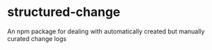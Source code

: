 # structured-change
An npm package for dealing with automatically created but manually curated change logs
